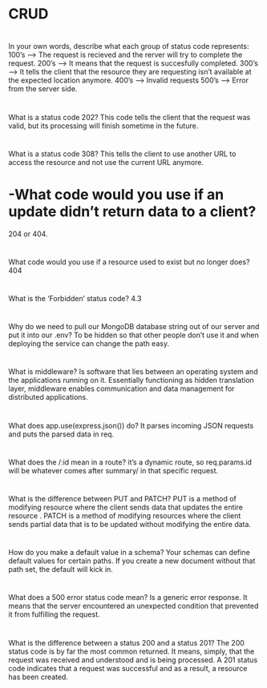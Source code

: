 # CRUD
#

In your own words, describe what each group of status code represents:
100’s —> The request is recieved and the rerver will try to complete the request.
200’s —> It means that the request is succesfully completed.
300’s —> It tells the client that the resource they are requesting isn’t available at the expected location anymore.
400’s —> Invalid requests
500’s —> Error from the server side.
#

What is a status code 202?
This code tells the client that the request was valid, but its processing will finish sometime in the future.
#

What is a status code 308?
This tells the client to use another URL to access the resource and not use the current URL anymore.
# -What code would you use if an update didn’t return data to a client?

204 or 404.
#

What code would you use if a resource used to exist but no longer does?
404
#

What is the ‘Forbidden’ status code?
4.3
# #

Why do we need to pull our MongoDB database string out of our server and put it into our .env?
To be hidden so that other people don’t use it and when deploying the service can change the path easy.
#

What is middleware?
Is software that lies between an operating system and the applications running on it. Essentially functioning as hidden translation layer, middleware enables communication and data management for distributed applications.
#

What does app.use(express.json()) do?
It parses incoming JSON requests and puts the parsed data in req.
#

What does the /:id mean in a route?
it’s a dynamic route, so req.params.id will be whatever comes after summary/ in that specific request.
#

What is the difference between PUT and PATCH?
PUT is a method of modifying resource where the client sends data that updates the entire resource . PATCH is a method of modifying resources where the client sends partial data that is to be updated without modifying the entire data.
#

How do you make a default value in a schema?
Your schemas can define default values for certain paths. If you create a new document without that path set, the default will kick in.
#

What does a 500 error status code mean?
Is a generic error response. It means that the server encountered an unexpected condition that prevented it from fulfilling the request.
#

What is the difference between a status 200 and a status 201?
The 200 status code is by far the most common returned. It means, simply, that the request was received and understood and is being processed. A 201 status code indicates that a request was successful and as a result, a resource has been created.
#